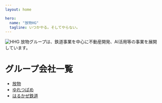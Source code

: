 ```yaml
---
layout: home

hero:
  name: "放物HG"
  tagline: いつかやる。そしてやらない。
---
```

![HHG](/img/company/houbutuHG/HHG.webp)
放物グループは、鉄道事業を中心に不動産開発、AI活用等の事業を展開しています。

# グループ会社一覧
- [放物](/company/houbutuHG/houbutu)
- [ゆれつばめ](/company/houbutuHG/yuretubame)
- [はるかぜ鉄道](/company/houbutuHG/harukaze)